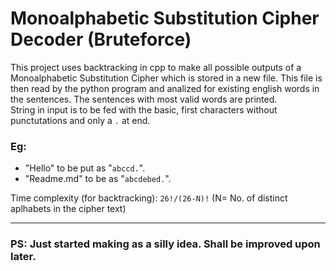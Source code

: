 # Monoalphabetic Substitution Cipher Decoder (Bruteforce)
This project uses backtracking in cpp to make all possible outputs of a Monoalphabetic Substitution Cipher which is stored in a new file. This file is then read by the python program and analized for existing english words in the sentences. The sentences with most valid words are printed.\
String in input is to be fed with the basic, first characters without punctutations and only a `.` at end.
### Eg:
* "Hello" to be put as "`abccd.`".
* "Readme.md" to be as "`abcdebed.`".

Time complexity (for backtracking): `26!/(26-N)!` (N= No. of distinct aplhabets in the cipher text)

---
### PS: Just started making as a silly idea. Shall be improved upon later.